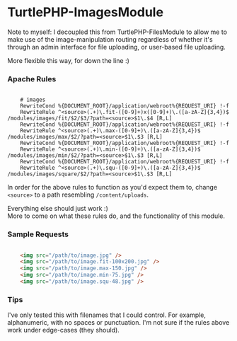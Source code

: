 TurtlePHP-ImagesModule
======================

Note to myself: I decoupled this from TurtlePHP-FilesModule to allow me to make
use of the image-manipulation routing regardless of whether it's through an
admin interface for file uploading, or user-based file uploading.

More flexible this way, for down the line :)

### Apache Rules

```

    # images
    RewriteCond %{DOCUMENT_ROOT}/application/webroot%{REQUEST_URI} !-f
    RewriteRule ^<source>(.+)\.fit-([0-9]+)x([0-9]+)\.([a-zA-Z]{3,4})$ /modules/images/fit/$2/$3/?path=<source>$1\.$4 [R,L]
    RewriteCond %{DOCUMENT_ROOT}/application/webroot%{REQUEST_URI} !-f
    RewriteRule ^<source>(.+)\.max-([0-9]+)\.([a-zA-Z]{3,4})$ /modules/images/max/$2/?path=<source>$1\.$3 [R,L]
    RewriteCond %{DOCUMENT_ROOT}/application/webroot%{REQUEST_URI} !-f
    RewriteRule ^<source>(.+)\.min-([0-9]+)\.([a-zA-Z]{3,4})$ /modules/images/min/$2/?path=<source>$1\.$3 [R,L]
    RewriteCond %{DOCUMENT_ROOT}/application/webroot%{REQUEST_URI} !-f
    RewriteRule ^<source>(.+)\.squ-([0-9]+)\.([a-zA-Z]{3,4})$ /modules/images/square/$2/?path=<source>$1\.$3 [R,L]

```

In order for the above rules to function as you'd expect them to, change `<source>` to a path resembling `/content/uploads`.

Everything else should just work :)  
More to come on what these rules do, and the functionality of this module.

### Sample Requests

``` html

    <img src="/path/to/image.jpg" />
    <img src="/path/to/image.fit-100x200.jpg" />
    <img src="/path/to/image.max-150.jpg" />
    <img src="/path/to/image.min-75.jpg" />
    <img src="/path/to/image.squ-48.jpg" />
```

### Tips
I've only tested this with filenames that I could control. For example, alphanumeric, with no spaces or punctuation. I'm not sure if the rules above work under edge-cases (they should).
